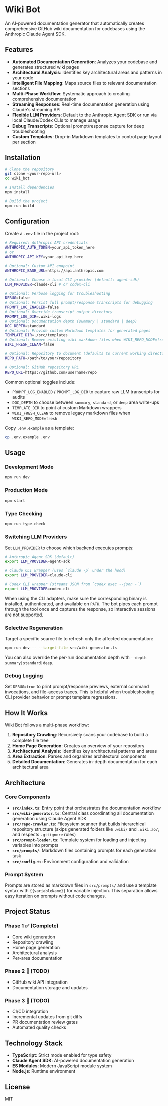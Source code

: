 # Wiki Bot

An AI-powered documentation generator that automatically creates comprehensive GitHub wiki documentation for codebases using the Anthropic Claude Agent SDK.

## Features

- **Automated Documentation Generation**: Analyzes your codebase and generates structured wiki pages
- **Architectural Analysis**: Identifies key architectural areas and patterns in your code
- **Intelligent File Mapping**: Maps source files to relevant documentation sections
- **Multi-Phase Workflow**: Systematic approach to creating comprehensive documentation
- **Streaming Responses**: Real-time documentation generation using Claude's streaming API
- **Flexible LLM Providers**: Default to the Anthropic Agent SDK or run via local Claude/Codex CLIs to manage usage
- **Debug Transcripts**: Optional prompt/response capture for deep troubleshooting
- **Custom Templates**: Drop-in Markdown templates to control page layout per section

## Installation

```bash
# Clone the repository
git clone <your-repo-url>
cd wiki_bot

# Install dependencies
npm install

# Build the project
npm run build
```

## Configuration

Create a `.env` file in the project root:

```bash
# Required: Anthropic API credentials
ANTHROPIC_AUTH_TOKEN=your_api_token_here
# or
ANTHROPIC_API_KEY=your_api_key_here

# Optional: Custom API endpoint
ANTHROPIC_BASE_URL=https://api.anthropic.com

# Optional: Choose a local CLI provider (default: agent-sdk)
LLM_PROVIDER=claude-cli # or codex-cli

# Optional: Verbose logging for troubleshooting
DEBUG=false
# Optional: Persist full prompt/response transcripts for debugging
PROMPT_LOG_ENABLED=false
# Optional: Override transcript output directory
PROMPT_LOG_DIR=.wiki-logs
# Optional: Documentation depth (summary | standard | deep)
DOC_DEPTH=standard
# Optional: Provide custom Markdown templates for generated pages
TEMPLATE_DIR=./src/templates
# Optional: Remove existing wiki markdown files when WIKI_REPO_MODE=fresh
WIKI_FRESH_CLEAN=false

# Optional: Repository to document (defaults to current working directory)
REPO_PATH=/path/to/your/repository

# Optional: GitHub repository URL
REPO_URL=https://github.com/username/repo
```

Common optional toggles include:
- `PROMPT_LOG_ENABLED` / `PROMPT_LOG_DIR` to capture raw LLM transcripts for audits
- `DOC_DEPTH` to choose between `summary`, `standard`, or `deep` area write-ups
- `TEMPLATE_DIR` to point at custom Markdown wrappers
- `WIKI_FRESH_CLEAN` to remove legacy markdown files when `WIKI_REPO_MODE=fresh`

Copy `.env.example` as a template:

```bash
cp .env.example .env
```

## Usage

### Development Mode

```bash
npm run dev
```

### Production Mode

```bash
npm start
```

### Type Checking

```bash
npm run type-check
```

### Switching LLM Providers

Set `LLM_PROVIDER` to choose which backend executes prompts:

```bash
# Anthropic Agent SDK (default)
export LLM_PROVIDER=agent-sdk

# Claude CLI wrapper (uses `claude -p` under the hood)
export LLM_PROVIDER=claude-cli

# Codex CLI wrapper (streams JSON from `codex exec --json -`)
export LLM_PROVIDER=codex-cli
```

When using the CLI adapters, make sure the corresponding binary is installed, authenticated, and available on `PATH`. The bot pipes each prompt through the tool once and captures the response, so interactive sessions are not supported.

### Selective Regeneration

Target a specific source file to refresh only the affected documentation:

```bash
npm run dev -- --target-file src/wiki-generator.ts
```

You can also override the per-run documentation depth with `--depth summary|standard|deep`.

### Debug Logging

Set `DEBUG=true` to print prompt/response previews, external command invocations, and file-access traces. This is helpful when troubleshooting CLI provider behavior or prompt template regressions.

## How It Works

Wiki Bot follows a multi-phase workflow:

1. **Repository Crawling**: Recursively scans your codebase to build a complete file tree
2. **Home Page Generation**: Creates an overview of your repository
3. **Architectural Analysis**: Identifies key architectural patterns and areas
4. **Area Extraction**: Parses and organizes architectural components
5. **Detailed Documentation**: Generates in-depth documentation for each architectural area

## Architecture

### Core Components

- **`src/index.ts`**: Entry point that orchestrates the documentation workflow
- **`src/wiki-generator.ts`**: Central class coordinating all documentation generation using Claude Agent SDK
- **`src/repo-crawler.ts`**: Filesystem scanner that builds hierarchical repository structure (skips generated folders like `.wiki/` and `.wiki.ao/`, and respects `.gitignore` rules)
- **`src/prompt-loader.ts`**: Template system for loading and injecting variables into prompts
- **`src/prompts/`**: Markdown files containing prompts for each generation task
- **`src/config.ts`**: Environment configuration and validation

### Prompt System

Prompts are stored as markdown files in `src/prompts/` and use a template syntax with `{{variableName}}` for variable injection. This separation allows easy iteration on prompts without code changes.

## Project Status

### Phase 1 ✅ (Complete)
- Core wiki generation
- Repository crawling
- Home page generation
- Architectural analysis
- Per-area documentation

### Phase 2 🚧 (TODO)
- GitHub wiki API integration
- Documentation storage and updates

### Phase 3 🚧 (TODO)
- CI/CD integration
- Incremental updates from git diffs
- PR documentation review gates
- Automated quality checks

## Technology Stack

- **TypeScript**: Strict mode enabled for type safety
- **Claude Agent SDK**: AI-powered documentation generation
- **ES Modules**: Modern JavaScript module system
- **Node.js**: Runtime environment

## License

MIT
